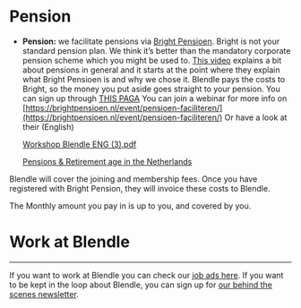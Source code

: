 # Pension

- **Pension:** 
we facilitate pensions via [Bright Pensioen](https://brightpensioen.nl/). Bright is not your standard pension plan. We think it’s better than the mandatory corporate pension scheme which you might be used to. [This video](https://youtu.be/xfZM2JuovJM?t=1941) explains a bit about pensions in general and it starts at the point where they explain what Bright Pensioen is and why we chose it. Blendle pays the costs to Bright, so the money you put aside goes straight to your pension. You can sign up through [THIS PAGA](https://brightpensioen.nl/werknemer/word-bright/)
You can join a webinar for more info on [https://brightpensioen.nl/event/pensioen-faciliteren/](https://brightpensioen.nl/event/pensioen-faciliteren/)
Or have a look at their (English)
    
    [Workshop Blendle ENG (3).pdf](Pension%209e20cbd60cc645f7b30fa441a30191a5/Workshop_Blendle_ENG_(3).pdf)
    
    [Pensions & Retirement age in the Netherlands](https://www.iamexpat.nl/expat-info/official-issues/pensions-retirement-netherlands)
    

Blendle will cover the joining and membership fees.  Once you have registered with Bright Pension, they will invoice these costs to Blendle.

The Monthly amount you pay in is up to you, and covered by you.

# Work at Blendle

---

If you want to work at Blendle you can check our [job ads here](https://blendle.homerun.co/). If you want to be kept in the loop about Blendle, you can sign up for [our behind the scenes newsletter](https://blendle.homerun.co/yes-keep-me-posted/tr/apply?token=8092d4128c306003d97dd3821bad06f2).